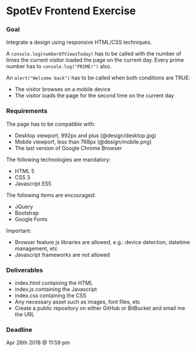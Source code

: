 # SpotEv Frontend Exercise

### Goal
Integrate a design using responsive HTML/CSS techniques.

A `console.log(numberOfViewsToday)` has to be called with the number of times the current visitor loaded the page on the current day. Every prime number has to `console.log("PRIME!")` also.

An `alert("Welcome back")` has to be called when both conditions are TRUE: 
- The visitor browses on a mobile device
- The visitor loads the page for the second time on the current day

### Requirements

The page has to be compatible with:
- Desktop viewport, 992px and plus (@design/desktop.jpg)
- Mobile viewport, less than 768px (@design/mobile.png)
- The last version of Google Chrome Browser

The following technologies are mandatory:
- HTML 5
- CSS 3
- Javascript ES5

The following items are encouraged:
- JQuery
- Bootstrap
- Google Fonts

Important:
- Browser feature js libraries are allowed, e.g.: device detection, datetime management, etc
- Javascript frameworks are not allowed

### Deliverables
- index.html containing the HTML
- index.js containing the Javascript
- index.css containing the CSS
- Any necessary asset such as images, font files, etc
- Create a public repository on either GitHub or BitBucket and email me the URL

### Deadline 
Apr 26th 2018 @ 11:59 pm